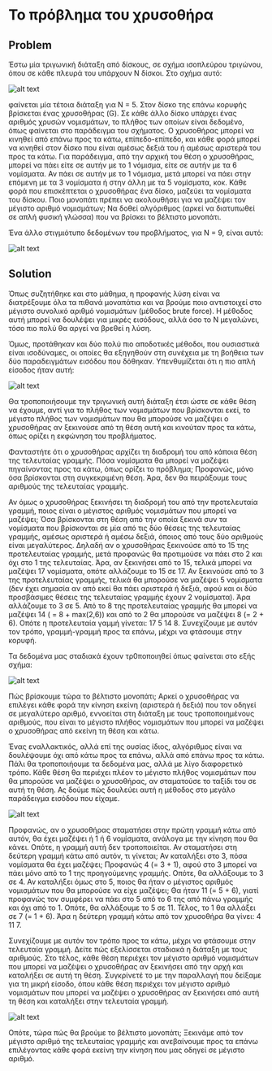 # Το πρόβλημα του χρυσοθήρα
## Problem
Έστω μία τριγωνική διάταξη από δίσκους, σε σχήμα ισοπλεύρου τριγώνου, όπου σε κάθε πλευρά του υπάρχουν Ν δίσκοι. Στο σχήμα αυτό:  

![alt text](gold.jpg)    
  
φαίνεται μία τέτοια διάταξη για Ν = 5. Στον δίσκο της επάνω κορυφής βρίσκεται ένας χρυσοθήρας (G). Σε κάθε άλλο δίσκο υπάρχει ένας αριθμός χρυσών νομισμάτων, το πλήθος των οποίων είναι δεδομένο, όπως φαίνεται στο παράδειγμα του σχήματος. Ο χρυσοθήρας μπορεί να κινηθεί από επάνω προς τα κάτω, επίπεδο-επίπεδο, και κάθε φορά μπορεί να κινηθεί στον δίσκο που είναι αμέσως δεξιά του ή αμέσως αριστερά του προς τα κάτω. Για παράδειγμα, από την αρχική του θέση ο χρυσοθήρας, μπορεί να πάει είτε σε αυτήν με το 1 νόμισμα, είτε σε αυτήν με τα 6 νομίσματα. Αν πάει σε αυτήν με το 1 νόμισμα, μετά μπορεί να πάει στην επόμενη με τα 3 νομίσματα ή στην άλλη με τα 5 νομίσματα, κοκ. Κάθε φορά που επισκέπτεται ο χρυσοθήρας ένα δίσκο, μαζεύει τα νομίσματα του δίσκου. Ποιο μονοπάτι πρέπει να ακολουθήσει για να μαζέψει τον μέγιστο αριθμό νομισμάτων; Να δοθεί αλγόριθμος (αρκεί να διατυπωθεί σε απλή φυσική γλώσσα) που να βρίσκει το βέλτιστο μονοπάτι.  

Ένα άλλο στιγμιότυπο δεδομένων του προβλήματος, για Ν = 9, είναι αυτό:  

![alt text](newgold.jpg) 
## Solution
Όπως συζητήθηκε και στο μάθημα, η προφανής λύση είναι να διατρέξουμε όλα τα πιθανά μοναπάτια και να βρούμε ποιο αντιστοιχεί στο μέγιστο συνολικό αριθμό νομισμάτων (μέθοδος brute force). Η μέθοδος αυτή μπορεί να δουλέψει για μικρές εισόδους, αλλά όσο το N μεγαλώνει, τόσο πιο πολύ θα αργεί να βρεθεί η λύση.  

Όμως, προτάθηκαν και δύο πολύ πιο αποδοτικές μέθοδοι, που ουσιαστικά είναι ισοδύναμες, οι οποίες θα εξηγηθούν στη συνέχεια με τη βοήθεια των δύο παραδειγμάτων εισόδου που δόθηκαν. Υπενθυμίζεται ότι η πιο απλή είσοδος ήταν αυτή:  

![alt text](gold.jpg)  

Θα τροποποιήσουμε την τριγωνική αυτή διάταξη έτσι ώστε σε κάθε θέση να έχουμε, αντί για το πλήθος των νομισμάτων που βρίσκονται εκεί, το μέγιστο πλήθος των νομισμάτων που θα μπορούσε να μαζέψει ο χρυσοθήρας αν ξεκινούσε από τη θέση αυτή και κινούταν προς τα κάτω, όπως ορίζει η εκφώνηση του προβλήματος.  

Φανταστήτε ότι ο χρυσοθήρας αρχίζει τη διαδρομή του από κάποια θέση της τελευταίας γραμμής. Πόσα νομίσματα θα μπορεί να μαζέψει πηγαίνοντας προς τα κάτω, όπως ορίζει το πρόβλημα; Προφανώς, μόνο όσα βρίσκονται στη συγκεκριμένη θέση. Άρα, δεν θα πειράξουμε τους αριθμούς της τελευταίας γραμμής.  

Αν όμως ο χρυσοθήρας ξεκινήσει τη διαδρομή του από την προτελευταία γραμμή, ποιος είναι ο μέγιστος αριθμός νομισμάτων που μπορεί να μαζέψει; Όσα βρίσκονται στη θέση από την οποία ξεκινά συν τα νομίσματα που βρίσκονται σε μία από τις δύο θέσεις της τελευταίας γραμμής, αμέσως αριστερά ή αμέσω δεξιά, όποιος από τους δύο αριθμούς είναι μεγαλύτερος. Δηλαδή αν ο χρυσοθήρας ξεκινούσε από το 15 της προτελευταίας γραμμής, μετά προφανώς θα προτιμούσε να πάει στο 2 και όχι στο 1 της τελευταίας. Άρα, αν ξεκινήσει από το 15, τελικά μπορεί να μαζέψει 17 νομίσματα, οπότε αλλάζουμε το 15 σε 17. Αν ξεκινούσε από το 3 της προτελευταίας γραμμής, τελικά θα μπορούσε να μαζέψει 5 νομίσματα (δεν έχει σημασία αν από εκεί θα πάει αριστερά ή δεξιά, αφού και οι δύο προσβάσιμες θέσεις της τελευταίας γραμμής έχουν 2 νομίσματα). Άρα αλλάζουμε το 3 σε 5. Από το 8 της προτελευταίας γραμμής θα μπορεί να μαζέψει 14 ( = 8 + max(2,6)) και από το 2 θα μπορούσε να μαζέψει 8 (= 2 + 6). Οπότε η προτελευταία γαμμή γίνεται: 17 5 14 8. Συνεχίζουμε με αυτόν τον τρόπο, γραμμή-γραμμή προς τα επάνω, μέχρι να φτάσουμε στην κορυφή.  

Τα δεδομένα μας σταδιακά έχουν τρ0ποποιηθεί όπως φαίνεται στο εξής σχήμα:  

![alt text](goldsol.jpg)  

Πώς βρίσκουμε τώρα το βέλτιστο μονοπάτι; Αρκεί ο χρυσοθήρας να επιλέγει κάθε φορά την κίνηση εκείνη (αριστερά ή δεξιά) που τον οδηγεί σε μεγαλύτερο αριθμό, εννοείται στη διάταξη με τους τροποποιημένους αριθμούς, που είναι το μέγιστο πλήθος νομισμάτων που μπορεί να μαζέψει ο χρυσοθήρας από εκείνη τη θέση και κάτω.  

Ένας εναλλακτικός, αλλά επί της ουσίας ίδιος, αλγόριθμος είναι να δουλέψουμε όχι από κάτω προς τα επάνω, αλλά από επάνω προς τα κάτω. Πάλι θα τροποποιήουμε τα δεδομένα μας, αλλά με λίγο διαφορετικό τρόπο. Κάθε θέση θα περιέχει πλέον το μέγιστο πλήθος νομισμάτων που θα μπορούσε να μαζέψει ο χρυσοθήρας, αν σταματούσε το ταξίδι του σε αυτή τη θέση. Ας δούμε πώς δουλεύει αυτή η μέθοδος στο μεγάλο παράδειγμα εισόδου που είχαμε.  

![alt text](newgold.jpg)  

Προφανώς, αν ο χρυσοθήρας σταματήσει στην πρώτη γραμμή κάτω από αυτόν, θα έχει μαζέψει ή 1 ή 6 νομίσματα, ανάλογα με την κίνηση που θα κάνει. Οπότε, η γραμμή αυτή δεν τροποποιείται. Αν σταματήσει στη δεύτερη γραμμή κάτω από αυτόν, τι γίνεται; Αν καταλήξει στο 3, πόσα νομίσματα θα έχει μαζέψει; Προφανώς 4 (= 3 + 1), αφού στο 3 μπορεί να πάει μόνο από το 1 της προηγούμενης γραμμής. Οπότε, θα αλλάξουμε το 3 σε 4. Αν καταλήξει όμως στο 5, ποιος θα ήταν ο μέγιστος αριθμός νομισμάτων που θα μπορούσε να είχε μαζέψει; Θα ήταν 11 (= 5 + 6), γιατί προφανώς τον συμφέρει να πάει στο 5 από το 6 της από πάνω γραμμής και όχι από το 1. Οπότε, θα αλλάξουμε το 5 σε 11. Τέλος, το 1 θα αλλάξει σε 7 (= 1 + 6). Άρα η δεύτερη γραμμή κάτω από τον χρυσοθήρα θα γίνει: 4 11 7.

Συνεχίζουμε με αυτόν τον τρόπο προς τα κάτω, μέχρι να φτάσουμε στην τελευταία γραμμή. Δείτε πώς εξελίσσεται σταδιακά η διάταξη με τους αριθμούς. Στο τέλος, κάθε θέση περιέχει τον μέγιστο αριθμό νομισμάτων που μπορεί να μαζέψει ο χρυσοθήρας αν ξεκινήσει από την αρχή και καταλήξει σε αυτή τη θέση. Συγκρίνετέ το με την παραλλαγή που δείξαμε για τη μικρή είσοδο, όπου κάθε θέση περιέχει τον μέγιστο αριθμό νομισμάτων που μπορεί να μαζέψει ο χρυσοθήρας αν ξεκινήσει από αυτή τη θέση και καταλήξει στην τελευταία γραμμή.  

![alt text](newgoldsol.jpg)  

Οπότε, τώρα πώς θα βρούμε το βέλτιστο μονοπάτι; Ξεκινάμε από τον μέγιστο αριθμό της τελευταίας γραμμής και ανεβαίνουμε προς τα επάνω επιλέγοντας κάθε φορά εκείνη την κίνηση που μας οδηγεί σε μέγιστο αριθμό. 